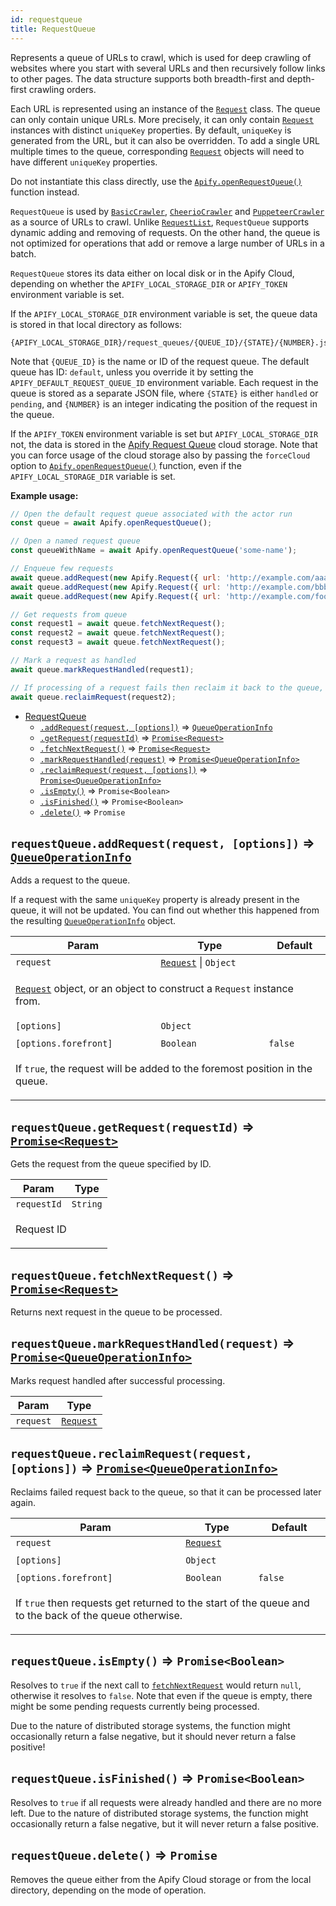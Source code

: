 ```yaml
---
id: requestqueue
title: RequestQueue
---
```

<a name="RequestQueue"></a>

Represents a queue of URLs to crawl, which is used for deep crawling of websites
where you start with several URLs and then recursively
follow links to other pages. The data structure supports both breadth-first and depth-first crawling orders.

Each URL is represented using an instance of the [`Request`](request) class.
The queue can only contain unique URLs. More precisely, it can only contain [`Request`](request) instances
with distinct `uniqueKey` properties. By default, `uniqueKey` is generated from the URL, but it can also be overridden.
To add a single URL multiple times to the queue,
corresponding [`Request`](request) objects will need to have different `uniqueKey` properties.

Do not instantiate this class directly, use the
[`Apify.openRequestQueue()`](apify#module_Apify.openRequestQueue) function instead.

`RequestQueue` is used by [`BasicCrawler`](basiccrawler), [`CheerioCrawler`](cheeriocrawler)
and [`PuppeteerCrawler`](puppeteercrawler) as a source of URLs to crawl.
Unlike [`RequestList`](requestlist), `RequestQueue` supports dynamic adding and removing of requests.
On the other hand, the queue is not optimized for operations that add or remove a large number of URLs in a batch.

`RequestQueue` stores its data either on local disk or in the Apify Cloud,
depending on whether the `APIFY_LOCAL_STORAGE_DIR` or `APIFY_TOKEN` environment variable is set.

If the `APIFY_LOCAL_STORAGE_DIR` environment variable is set, the queue data is stored in
that local directory as follows:
```
{APIFY_LOCAL_STORAGE_DIR}/request_queues/{QUEUE_ID}/{STATE}/{NUMBER}.json
```
Note that `{QUEUE_ID}` is the name or ID of the request queue. The default queue has ID: `default`,
unless you override it by setting the `APIFY_DEFAULT_REQUEST_QUEUE_ID` environment variable.
Each request in the queue is stored as a separate JSON file, where `{STATE}` is either `handled` or `pending`,
and `{NUMBER}` is an integer indicating the position of the request in the queue.

If the `APIFY_TOKEN` environment variable is set but `APIFY_LOCAL_STORAGE_DIR` not, the data is stored in the
<a href="https://www.apify.com/docs/storage#queue" target="_blank">Apify Request Queue</a>
cloud storage. Note that you can force usage of the cloud storage also by passing the `forceCloud`
option to [`Apify.openRequestQueue()`](apify#module_Apify.openRequestQueue) function,
even if the `APIFY_LOCAL_STORAGE_DIR` variable is set.

**Example usage:**

```javascript
// Open the default request queue associated with the actor run
const queue = await Apify.openRequestQueue();

// Open a named request queue
const queueWithName = await Apify.openRequestQueue('some-name');

// Enqueue few requests
await queue.addRequest(new Apify.Request({ url: 'http://example.com/aaa' }));
await queue.addRequest(new Apify.Request({ url: 'http://example.com/bbb' }));
await queue.addRequest(new Apify.Request({ url: 'http://example.com/foo/bar' }), { forefront: true });

// Get requests from queue
const request1 = await queue.fetchNextRequest();
const request2 = await queue.fetchNextRequest();
const request3 = await queue.fetchNextRequest();

// Mark a request as handled
await queue.markRequestHandled(request1);

// If processing of a request fails then reclaim it back to the queue, so that it's crawled again
await queue.reclaimRequest(request2);
```


* [RequestQueue](requestqueue)
    * [`.addRequest(request, [options])`](#RequestQueue+addRequest) ⇒ [<code>QueueOperationInfo</code>](../typedefs/queueoperationinfo)
    * [`.getRequest(requestId)`](#RequestQueue+getRequest) ⇒ [<code>Promise&lt;Request&gt;</code>](request)
    * [`.fetchNextRequest()`](#RequestQueue+fetchNextRequest) ⇒ [<code>Promise&lt;Request&gt;</code>](request)
    * [`.markRequestHandled(request)`](#RequestQueue+markRequestHandled) ⇒ [<code>Promise&lt;QueueOperationInfo&gt;</code>](../typedefs/queueoperationinfo)
    * [`.reclaimRequest(request, [options])`](#RequestQueue+reclaimRequest) ⇒ [<code>Promise&lt;QueueOperationInfo&gt;</code>](../typedefs/queueoperationinfo)
    * [`.isEmpty()`](#RequestQueue+isEmpty) ⇒ <code>Promise&lt;Boolean&gt;</code>
    * [`.isFinished()`](#RequestQueue+isFinished) ⇒ <code>Promise&lt;Boolean&gt;</code>
    * [`.delete()`](#RequestQueue+delete) ⇒ <code>Promise</code>

<a name="RequestQueue+addRequest"></a>

## `requestQueue.addRequest(request, [options])` ⇒ [<code>QueueOperationInfo</code>](../typedefs/queueoperationinfo)
Adds a request to the queue.

If a request with the same `uniqueKey` property is already present in the queue,
it will not be updated. You can find out whether this happened from the resulting
[`QueueOperationInfo`](../typedefs/queueoperationinfo) object.

<table>
<thead>
<tr>
<th>Param</th><th>Type</th><th>Default</th>
</tr>
</thead>
<tbody>
<tr>
<td><code>request</code></td><td><code><a href="request">Request</a></code> | <code>Object</code></td><td></td>
</tr>
<tr>
<td colspan="3"><p><a href="request"><code>Request</code></a> object, or an object to construct a <code>Request</code> instance from.</p>
</td></tr><tr>
<td><code>[options]</code></td><td><code>Object</code></td><td></td>
</tr>
<tr>
<td colspan="3"></td></tr><tr>
<td><code>[options.forefront]</code></td><td><code>Boolean</code></td><td><code>false</code></td>
</tr>
<tr>
<td colspan="3"><p>If <code>true</code>, the request will be added to the foremost position in the queue.</p>
</td></tr></tbody>
</table>
<a name="RequestQueue+getRequest"></a>

## `requestQueue.getRequest(requestId)` ⇒ [<code>Promise&lt;Request&gt;</code>](request)
Gets the request from the queue specified by ID.

<table>
<thead>
<tr>
<th>Param</th><th>Type</th>
</tr>
</thead>
<tbody>
<tr>
<td><code>requestId</code></td><td><code>String</code></td>
</tr>
<tr>
<td colspan="3"><p>Request ID</p>
</td></tr></tbody>
</table>
<a name="RequestQueue+fetchNextRequest"></a>

## `requestQueue.fetchNextRequest()` ⇒ [<code>Promise&lt;Request&gt;</code>](request)
Returns next request in the queue to be processed.

<a name="RequestQueue+markRequestHandled"></a>

## `requestQueue.markRequestHandled(request)` ⇒ [<code>Promise&lt;QueueOperationInfo&gt;</code>](../typedefs/queueoperationinfo)
Marks request handled after successful processing.

<table>
<thead>
<tr>
<th>Param</th><th>Type</th>
</tr>
</thead>
<tbody>
<tr>
<td><code>request</code></td><td><code><a href="request">Request</a></code></td>
</tr>
<tr>
</tr></tbody>
</table>
<a name="RequestQueue+reclaimRequest"></a>

## `requestQueue.reclaimRequest(request, [options])` ⇒ [<code>Promise&lt;QueueOperationInfo&gt;</code>](../typedefs/queueoperationinfo)
Reclaims failed request back to the queue,
so that it can be processed later again.

<table>
<thead>
<tr>
<th>Param</th><th>Type</th><th>Default</th>
</tr>
</thead>
<tbody>
<tr>
<td><code>request</code></td><td><code><a href="request">Request</a></code></td><td></td>
</tr>
<tr>
<td colspan="3"></td></tr><tr>
<td><code>[options]</code></td><td><code>Object</code></td><td></td>
</tr>
<tr>
<td colspan="3"></td></tr><tr>
<td><code>[options.forefront]</code></td><td><code>Boolean</code></td><td><code>false</code></td>
</tr>
<tr>
<td colspan="3"><p>If <code>true</code> then requests get returned to the start of the queue
  and to the back of the queue otherwise.</p>
</td></tr></tbody>
</table>
<a name="RequestQueue+isEmpty"></a>

## `requestQueue.isEmpty()` ⇒ <code>Promise&lt;Boolean&gt;</code>
Resolves to `true` if the next call to [`fetchNextRequest`](#RequestQueue+fetchNextRequest) would return `null`, otherwise it resolves to `false`.
Note that even if the queue is empty, there might be some pending requests currently being processed.

Due to the nature of distributed storage systems,
the function might occasionally return a false negative, but it should never return a false positive!

<a name="RequestQueue+isFinished"></a>

## `requestQueue.isFinished()` ⇒ <code>Promise&lt;Boolean&gt;</code>
Resolves to `true` if all requests were already handled and there are no more left.
Due to the nature of distributed storage systems,
the function might occasionally return a false negative, but it will never return a false positive.

<a name="RequestQueue+delete"></a>

## `requestQueue.delete()` ⇒ <code>Promise</code>
Removes the queue either from the Apify Cloud storage or from the local directory,
depending on the mode of operation.

